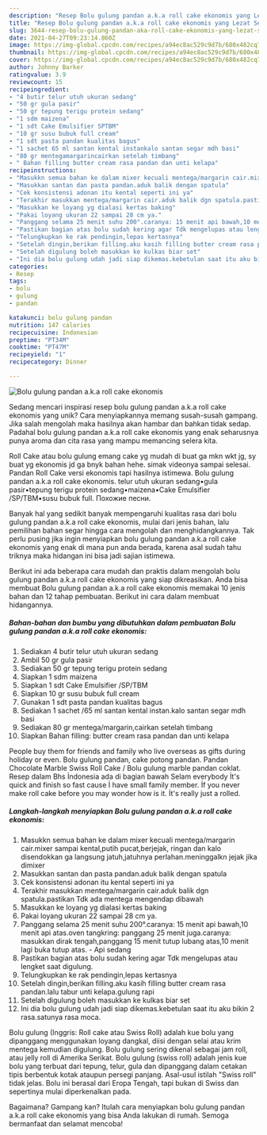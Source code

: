 ```yaml
---
description: "Resep Bolu gulung pandan a.k.a roll cake ekonomis yang Lezat Sekali"
title: "Resep Bolu gulung pandan a.k.a roll cake ekonomis yang Lezat Sekali"
slug: 3644-resep-bolu-gulung-pandan-aka-roll-cake-ekonomis-yang-lezat-sekali
date: 2021-04-27T09:23:14.860Z
image: https://img-global.cpcdn.com/recipes/a94ec8ac529c9d7b/680x482cq70/bolu-gulung-pandan-aka-roll-cake-ekonomis-foto-resep-utama.jpg
thumbnail: https://img-global.cpcdn.com/recipes/a94ec8ac529c9d7b/680x482cq70/bolu-gulung-pandan-aka-roll-cake-ekonomis-foto-resep-utama.jpg
cover: https://img-global.cpcdn.com/recipes/a94ec8ac529c9d7b/680x482cq70/bolu-gulung-pandan-aka-roll-cake-ekonomis-foto-resep-utama.jpg
author: Johnny Barker
ratingvalue: 3.9
reviewcount: 15
recipeingredient:
- "4 butir telur utuh ukuran sedang"
- "50 gr gula pasir"
- "50 gr tepung terigu protein sedang"
- "1 sdm maizena"
- "1 sdt Cake Emulsifier SPTBM"
- "10 gr susu bubuk full cream"
- "1 sdt pasta pandan kualitas bagus"
- "1 sachet 65 ml santan kental instankalo santan segar mdh basi"
- "80 gr mentegamargarincairkan setelah timbang"
- " Bahan filling butter cream rasa pandan dan unti kelapa"
recipeinstructions:
- "Masukkn semua bahan ke dalam mixer kecuali mentega/margarin cair.mixer sampai kental,putih pucat,berjejak, ringan dan kalo disendokkan ga langsung jatuh,jatuhnya perlahan.meninggalkn jejak jika dimixer"
- "Masukkan santan dan pasta pandan.aduk balik dengan spatula"
- "Cek konsistensi adonan itu kental seperti ini ya"
- "Terakhir masukkan mentega/margarin cair.aduk balik dgn spatula.pastikan Tdk ada mentega mengendap dibawah"
- "Masukkan ke loyang yg dialasi kertas baking"
- "Pakai loyang ukuran 22 sampai 28 cm ya."
- "Panggang selama 25 menit suhu 200°.caranya: 15 menit api bawah,10 menit api atas.oven tangkring: panggang 25 menit juga.caranya: masukkan dirak tengah,panggang 15 menit tutup lubang atas,10 menit lagi buka tutup atas. Api sedang"
- "Pastikan bagian atas bolu sudah kering agar Tdk mengelupas atau lengket saat digulung."
- "Telungkupkan ke rak pendingin,lepas kertasnya"
- "Setelah dingin,berikan filling.aku kasih filling butter cream rasa pandan.lalu tabur unti kelapa.gulung rapi"
- "Setelah digulung boleh masukkan ke kulkas biar set"
- "Ini dia bolu gulung udah jadi siap dikemas.kebetulan saat itu aku bikin 2 rasa.satunya rasa moca."
categories:
- Resep
tags:
- bolu
- gulung
- pandan

katakunci: bolu gulung pandan 
nutrition: 147 calories
recipecuisine: Indonesian
preptime: "PT34M"
cooktime: "PT47M"
recipeyield: "1"
recipecategory: Dinner

---
```



![Bolu gulung pandan a.k.a roll cake ekonomis](https://img-global.cpcdn.com/recipes/a94ec8ac529c9d7b/680x482cq70/bolu-gulung-pandan-aka-roll-cake-ekonomis-foto-resep-utama.jpg)

Sedang mencari inspirasi resep bolu gulung pandan a.k.a roll cake ekonomis yang unik? Cara menyiapkannya memang susah-susah gampang. Jika salah mengolah maka hasilnya akan hambar dan bahkan tidak sedap. Padahal bolu gulung pandan a.k.a roll cake ekonomis yang enak seharusnya punya aroma dan cita rasa yang mampu memancing selera kita.

Roll Cake atau bolu gulung emang cake yg mudah di buat ga mkn wkt jg, sy buat yg ekonomis jd ga bnyk bahan hehe. simak videonya sampai selesai. Pandan Roll Cake versi ekonomis tapi hasilnya istimewa. Bolu gulung pandan a.k.a roll cake ekonomis. telur utuh ukuran sedang•gula pasir•tepung terigu protein sedang•maizena•Cake Emulsifier /SP/TBM•susu bubuk full. Похожие песни.

Banyak hal yang sedikit banyak mempengaruhi kualitas rasa dari bolu gulung pandan a.k.a roll cake ekonomis, mulai dari jenis bahan, lalu pemilihan bahan segar hingga cara mengolah dan menghidangkannya. Tak perlu pusing jika ingin menyiapkan bolu gulung pandan a.k.a roll cake ekonomis yang enak di mana pun anda berada, karena asal sudah tahu triknya maka hidangan ini bisa jadi sajian istimewa.


Berikut ini ada beberapa cara mudah dan praktis dalam mengolah bolu gulung pandan a.k.a roll cake ekonomis yang siap dikreasikan. Anda bisa membuat Bolu gulung pandan a.k.a roll cake ekonomis memakai 10 jenis bahan dan 12 tahap pembuatan. Berikut ini cara dalam membuat hidangannya.

<!--inarticleads1-->

##### Bahan-bahan dan bumbu yang dibutuhkan dalam pembuatan Bolu gulung pandan a.k.a roll cake ekonomis:

1. Sediakan 4 butir telur utuh ukuran sedang
1. Ambil 50 gr gula pasir
1. Sediakan 50 gr tepung terigu protein sedang
1. Siapkan 1 sdm maizena
1. Siapkan 1 sdt Cake Emulsifier /SP/TBM
1. Siapkan 10 gr susu bubuk full cream
1. Gunakan 1 sdt pasta pandan kualitas bagus
1. Sediakan 1 sachet /65 ml santan kental instan.kalo santan segar mdh basi
1. Sediakan 80 gr mentega/margarin,cairkan setelah timbang
1. Siapkan  Bahan filling: butter cream rasa pandan dan unti kelapa


People buy them for friends and family who live overseas as gifts during holiday or even. Bolu gulung pandan, cake potong pandan. Pandan Chocolate Marble Swiss Roll Cake / Bolu gulung marble pandan coklat. Resep dalam Bhs İndonesia ada di bagian bawah Selam everybody İt&#39;s quick and finish so fast cause İ have small family member. İf you never make roll cake before you may wonder how is it. İt&#39;s really just a rolled. 

<!--inarticleads2-->

##### Langkah-langkah menyiapkan Bolu gulung pandan a.k.a roll cake ekonomis:

1. Masukkn semua bahan ke dalam mixer kecuali mentega/margarin cair.mixer sampai kental,putih pucat,berjejak, ringan dan kalo disendokkan ga langsung jatuh,jatuhnya perlahan.meninggalkn jejak jika dimixer
1. Masukkan santan dan pasta pandan.aduk balik dengan spatula
1. Cek konsistensi adonan itu kental seperti ini ya
1. Terakhir masukkan mentega/margarin cair.aduk balik dgn spatula.pastikan Tdk ada mentega mengendap dibawah
1. Masukkan ke loyang yg dialasi kertas baking
1. Pakai loyang ukuran 22 sampai 28 cm ya.
1. Panggang selama 25 menit suhu 200°.caranya: 15 menit api bawah,10 menit api atas.oven tangkring: panggang 25 menit juga.caranya: masukkan dirak tengah,panggang 15 menit tutup lubang atas,10 menit lagi buka tutup atas. - Api sedang
1. Pastikan bagian atas bolu sudah kering agar Tdk mengelupas atau lengket saat digulung.
1. Telungkupkan ke rak pendingin,lepas kertasnya
1. Setelah dingin,berikan filling.aku kasih filling butter cream rasa pandan.lalu tabur unti kelapa.gulung rapi
1. Setelah digulung boleh masukkan ke kulkas biar set
1. Ini dia bolu gulung udah jadi siap dikemas.kebetulan saat itu aku bikin 2 rasa.satunya rasa moca.


Bolu gulung (Inggris: Roll cake atau Swiss Roll) adalah kue bolu yang dipanggang menggunakan loyang dangkal, diisi dengan selai atau krim mentega kemudian digulung. Bolu gulung sering dikenal sebagai jam roll, atau jelly roll di Amerika Serikat. Bolu gulung (swiss roll) adalah jenis kue bolu yang terbuat dari tepung, telur, gula dan dipanggang dalam cetakan tipis berbentuk kotak ataupun persegi panjang. Asal-usul istilah &#34;Swiss roll&#34; tidak jelas. Bolu ini berasal dari Eropa Tengah, tapi bukan di Swiss dan sepertinya mulai diperkenalkan pada. 

Bagaimana? Gampang kan? Itulah cara menyiapkan bolu gulung pandan a.k.a roll cake ekonomis yang bisa Anda lakukan di rumah. Semoga bermanfaat dan selamat mencoba!
